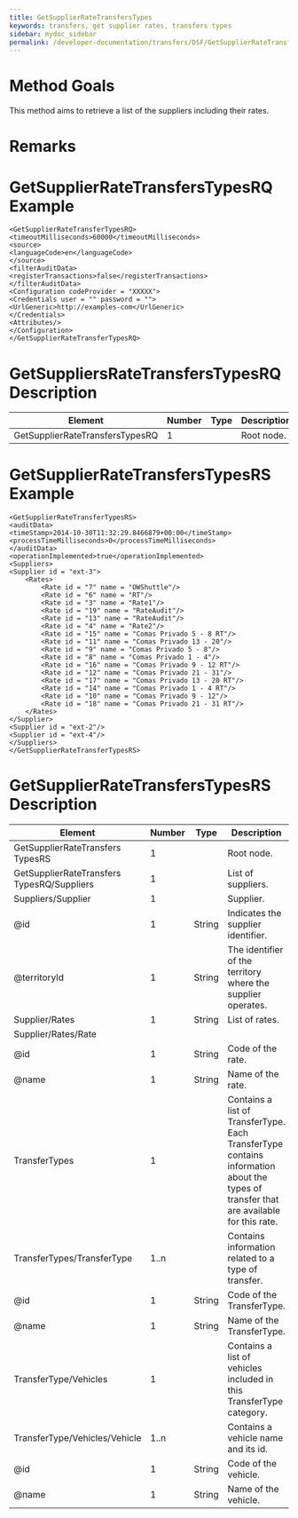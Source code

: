 ```yaml
---
title: GetSupplierRateTransfersTypes
keywords: transfers, get supplier rates, transfers types
sidebar: mydoc_sidebar
permalink: /developer-documentation/transfers/DSF/GetSupplierRateTransfersTypes
---
```




Method Goals
============

This method aims to retrieve a list of the suppliers including their
rates.



Remarks
=======



GetSupplierRateTransfersTypesRQ Example
=======================================

    <GetSupplierRateTransferTypesRQ>
    <timeoutMilliseconds>60000</timeoutMilliseconds>
    <source>
    <languageCode>en</languageCode>
    </source>
    <filterAuditData>
    <registerTransactions>false</registerTransactions>
    </filterAuditData>
    <Configuration codeProvider = "XXXXX">
    <Credentials user = "" password = "">
    <UrlGeneric>http://examples-com</UrlGeneric>
    </Credentials>
    <Attributes/>
    </Configuration>
    </GetSupplierRateTransferTypesRQ>



GetSuppliersRateTransfersTypesRQ Description
============================================



| **Element**					| **Number**	| **Type**	| **Description**		|
| --------------------------------------------- | ------------- | ------------- | ----------------------------- |
| GetSupplierRateTransfersTypesRQ		| 1          	|		| Root node.			|



GetSupplierRateTransfersTypesRS Example
=======================================

    <GetSupplierRateTransferTypesRS>
    <auditData>
    <timeStamp>2014-10-30T11:32:29.8466879+00:00</timeStamp>
    <processTimeMilliseconds>0</processTimeMilliseconds>
    </auditData>
    <operationImplemented>true</operationImplemented>
    <Suppliers>
    <Supplier id = "ext-3">
        <Rates>
            <Rate id = "7" name = "OWShuttle"/>
            <Rate id = "6" name = "RT"/>
            <Rate id = "3" name = "Rate1"/>
            <Rate id = "19" name = "RateAudit"/>
            <Rate id = "13" name = "RateAudit"/>
            <Rate id = "4" name = "Rate2"/>
            <Rate id = "15" name = "Comas Privado 5 - 8 RT"/>
            <Rate id = "11" name = "Comas Privado 13 - 20"/>
            <Rate id = "9" name = "Comas Privado 5 - 8"/>
            <Rate id = "8" name = "Comas Privado 1 - 4"/>
            <Rate id = "16" name = "Comas Privado 9 - 12 RT"/>
            <Rate id = "12" name = "Comas Privado 21 - 31"/>
            <Rate id = "17" name = "Comas Privado 13 - 20 RT"/>
            <Rate id = "14" name = "Comas Privado 1 - 4 RT"/>
            <Rate id = "10" name = "Comas Privado 9 - 12"/>
            <Rate id = "18" name = "Comas Privado 21 - 31 RT"/>
        </Rates>
    </Supplier>
    <Supplier id = "ext-2"/>
    <Supplier id = "ext-4"/>
    </Suppliers>
    </GetSupplierRateTransferTypesRS>



GetSupplierRateTransfersTypesRS Description
===========================================



| **Element**					| **Number**	| **Type**	| **Description**					|
| --------------------------------------------- | ------------- | ------------- | ----------------------------------------------------- |
| GetSupplierRateTransfers TypesRS		| 1      	|		| Root node.						|
| GetSupplierRateTransfers TypesRQ/Suppliers	| 1      	|		| List of suppliers.					|
| Suppliers/Supplier				| 1      	|		| Supplier.						|
| @id              				| 1  		| String	| Indicates the supplier identifier.			|
| @territoryId     				| 1  		| String	| The identifier of the territory where the supplier operates.	|
| Supplier/Rates   				| 1  		| String	| List of rates.					|
| Supplier/Rates/Rate				|		|		|							|
| @id              				| 1  		| String	| Code of the rate.					|
| @name            				| 1  		| String	| Name of the rate.					|
| TransferTypes    				| 1      	|		| Contains a list of TransferType. Each TransferType contains information about the types of transfer that are available for this rate.	|
| TransferTypes/TransferType			| 1..n    	|		| Contains information related to a type of transfer.	|
| @id              				| 1  		| String	| Code of the TransferType.				|
| @name            				| 1  		| String	| Name of the TransferType.				|
| TransferType/Vehicles				| 1      	|		| Contains a list of vehicles included in this TransferType category.	|
| TransferType/Vehicles/Vehicle			| 1..n    	|		| Contains a vehicle name and its id.			|
| @id              				| 1  		| String	| Code of the vehicle.					|
| @name            				| 1  		| String	| Name of the vehicle.					|

